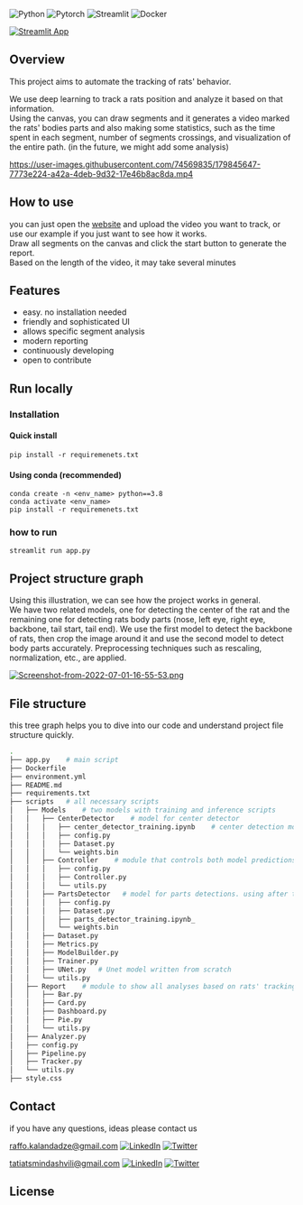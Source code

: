 ![Python](https://img.shields.io/badge/Python-3776AB?style=for-the-badge&logo=python&logoColor=white) 
![Pytorch](https://img.shields.io/badge/PyTorch-EE4C2C?style=for-the-badge&logo=PyTorch&logoColor=white) 
![Streamlit](https://img.shields.io/badge/Streamlit-FF4B4B?style=for-the-badge&logo=Streamlit&logoColor=white) 
![Docker](https://img.shields.io/badge/Docker-2CA5E0?style=for-the-badge&logo=docker&logoColor=white)

[![Streamlit App](https://static.streamlit.io/badges/streamlit_badge_black_white.svg)](https://rraphaell-mouse-behaviour-tracker-app-so205q.streamlitapp.com/)

## **Overview**

This project aims to automate the tracking of rats' behavior.

We use deep learning to track a rats position and analyze it based on that information. <br>
Using the canvas, you can draw segments and it generates a video marked the rats' bodies parts and also making some statistics, such as the time spent in each segment, number of segments crossings, and visualization of the entire path. (in the future, we might add some analysis)


https://user-images.githubusercontent.com/74569835/179845647-7773e224-a42a-4deb-9d32-17e46b8ac8da.mp4


## **How to use**
you can just open the [website](https://rraphaell-mouse-behaviour-tracker-app-so205q.streamlitapp.com/) and upload the video you want to track, or use our example if you just want to see how it works.<br>
Draw all segments on the canvas and click the start button to generate the report.<br>
Based on the length of the video, it may take several minutes

## **Features**
- easy. no installation needed
- friendly and sophisticated UI
- allows specific segment analysis
- modern reporting
- continuously developing
- open to contribute

## **Run locally**
### **Installation**
#### **Quick install**
```
pip install -r requiremenets.txt
```
#### **Using conda (recommended)**
```
conda create -n <env_name> python==3.8
conda activate <env_name>
pip install -r requiremenets.txt
```
### **how to run**
```
streamlit run app.py
```


## **Project structure graph**
Using this illustration, we can see how the project works in general.<br>
We have two related models, one for detecting the center of the rat and the remaining one for detecting rats body parts (nose, left eye, right eye, backbone, tail start, tail end). We use the first model to detect the backbone of rats, then crop the image around it and use the second model to detect body parts accurately. Preprocessing techniques such as rescaling, normalization, etc., are applied.

[![Screenshot-from-2022-07-01-16-55-53.png](https://i.postimg.cc/SNLbm4ng/Screenshot-from-2022-07-01-16-55-53.png)](https://postimg.cc/GHp5jZJD)

## **File structure**
this tree graph helps you to dive into our code and understand project file structure quickly.  

```bash
.
├── app.py    # main script
├── Dockerfile
├── environment.yml
├── README.md
├── requirements.txt
├── scripts   # all necessary scripts
│   ├── Models    # two models with training and inference scripts
│   │   ├── CenterDetector    # model for center detector
│   │   │   ├── center_detector_training.ipynb    # center detection model training notebook
│   │   │   ├── config.py       
│   │   │   ├── Dataset.py        
│   │   │   └── weights.bin 
│   │   ├── Controller    # module that controls both model predictions and processing
│   │   │   ├── config.py
│   │   │   ├── Controller.py
│   │   │   └── utils.py
│   │   ├── PartsDetector   # model for parts detections. using after the center detection model
│   │   │   ├── config.py
│   │   │   ├── Dataset.py
│   │   │   ├── parts_detector_training.ipynb_
│   │   │   └── weights.bin
│   │   ├── Dataset.py
│   │   ├── Metrics.py
│   │   ├── ModelBuilder.py
│   │   ├── Trainer.py
│   │   ├── UNet.py   # Unet model written from scratch
│   │   └── utils.py
│   ├── Report    # module to show all analyses based on rats' tracking
│   │   ├── Bar.py
│   │   ├── Card.py
│   │   ├── Dashboard.py
│   │   ├── Pie.py
│   │   └── utils.py
│   ├── Analyzer.py
│   ├── config.py
│   ├── Pipeline.py
│   ├── Tracker.py
│   └── utils.py
├── style.css
```


## Contact
if you have any questions, ideas please contact us <br> 

raffo.kalandadze@gmail.com
[![LinkedIn](https://img.shields.io/badge/linkedin-%230077B5.svg?style=for-the-badge&logo=linkedin&logoColor=white)](https://www.linkedin.com/in/raphael-kalandadze-ab9623142/)
[![Twitter](https://img.shields.io/badge/Twitter-%231DA1F2.svg?style=for-the-badge&logo=Twitter&logoColor=white)](https://twitter.com/RaphaelKalan)


tatiatsmindashvili@gmail.com
[![LinkedIn](https://img.shields.io/badge/linkedin-%230077B5.svg?style=for-the-badge&logo=linkedin&logoColor=white)](https://www.linkedin.com/in/tatia-tsmindashvili-92676614b/) 
[![Twitter](https://img.shields.io/badge/Twitter-%231DA1F2.svg?style=for-the-badge&logo=Twitter&logoColor=white)](https://twitter.com/TatiaTsmindash1)


## **License**

